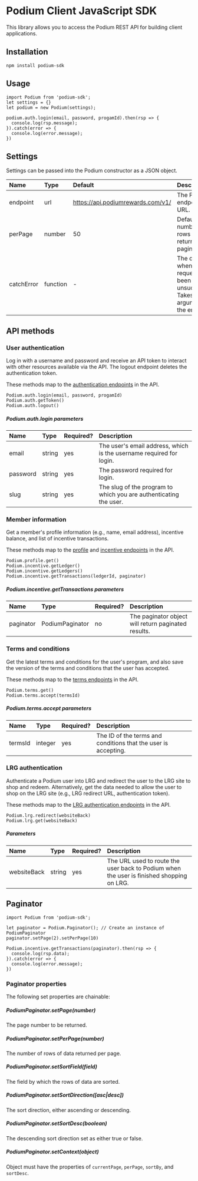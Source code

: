 # Podium Client JavaScript SDK

This library allows you to access the Podium REST API for building client applications. 

## Installation
```
npm install podium-sdk
```

## Usage
```
import Podium from 'podium-sdk';
let settings = {}
let podium = new Podium(settings);

podium.auth.login(email, password, progamId).then(rsp => {
  console.log(rsp.message);
}).catch(error => {
  console.log(error.message);
})
``` 
## Settings
Settings can be passed into the Podium constructor as a JSON object.

| Name  | Type | Default | Description |
| :------------- | :------------- | :------------- | :------------- |
| endpoint  | url  | https://api.podiumrewards.com/v1/ | The Podium endpoint URL. |
| perPage  | number  | 50 | Default number of rows to return on paginator |
| catchError  | function  | - | The callback when any request has been unsuccessful. Takes one argument of the error. |

## API methods
### User authentication
Log in with a username and password and receive an API token to interact with other resources available via the API. The logout endpoint deletes the authentication token. 

These methods map to the [authentication endpoints](https://developers.podiumrewards.com/api_docs/Member/Authentication) in the API. 

```
Podium.auth.login(email, password, progamId)
Podium.auth.getToken()
Podium.auth.logout()
```
 
##### Podium.auth.login parameters

| Name  | Type | Required? | Description |
| :------------- | :------------- | :------------- | :------------- |
| email  | string  | yes | The user's email address, which is the username required for login. |
| password  | string  | yes | The password required for login. |
| slug  | string  | yes | The slug of the program to which you are authenticating the user. |


### Member information
Get a member's profile information (e.g., name, email address), incentive balance, and list of incentive transactions. 
 
These methods map to the [profile](https://developers.podiumrewards.com/api_docs/Member/Profile) and [incentive endpoints](https://developers.podiumrewards.com/api_docs/Member/Incentive%20Transactions) in the API. 
 
 ```
Podium.profile.get()
Podium.incentive.getLedger()
Podium.incentive.getLedgers()
Podium.incentive.getTransactions(ledgerId, paginator)
```
##### Podium.incentive.getTransactions parameters

| Name  | Type | Required? | Description |
| :------------- | :------------- | :------------- | :------------- |
| paginator  | PodiumPaginator  | no | The paginator object will return paginated results. |

### Terms and conditions
Get the latest terms and conditions for the user's program, and also save the version of the terms and conditions that the user has accepted. 
 
These methods map to the [terms endpoints](https://developers.podiumrewards.com/api_docs/Member/Terms%20and%20Conditions#!) in the API.
 
```
Podium.terms.get()
Podium.terms.accept(termsId)
```
 
##### Podium.terms.accept parameters

| Name  | Type | Required? | Description |
| :---- | :---- | :------ | :------------- |
| termsId  | integer  | yes |  The ID of the terms and conditions that the user is accepting.  |



### LRG authentication
Authenticate a Podium user into LRG and redirect the user to the LRG site to shop and redeem. Alternatively, get the data needed to allow the user to shop on the LRG site (e.g., LRG redirect URL, authentication token). 
 
These methods map to the [LRG authentication endpoints](https://developers.podiumrewards.com/api_docs/Member/Lrg%20Authentication) in the API.
 
```
Podium.lrg.redirect(websiteBack)
Podium.lrg.get(websiteBack)
```
 
##### Parameters

| Name  | Type | Required? | Description |
| :------ | :----- | :----- | :------------- |
| websiteBack  | string  | yes |  The URL used to route the user back to Podium when the user is finished shopping on LRG. |


## Paginator
```
import Podium from 'podium-sdk';

let paginator = Podium.Paginator(); // Create an instance of PodiumPaginator
paginator.setPage(2).setPerPage(10)

Podium.incentive.getTransactions(paginator).then(rsp => {
  console.log(rsp.data);
}).catch(error => {
  console.log(error.message);
})
``` 
### Paginator properties
The following set properties are chainable:

##### PodiumPaginator.setPage(number) 
The page number to be returned.
##### PodiumPaginator.setPerPage(number) 
The number of rows of data returned per page. 
##### PodiumPaginator.setSortField(field) 
The field by which the rows of data are sorted. 
##### PodiumPaginator.setSortDirection([asc|desc]) 
The sort direction, either ascending or descending.
##### PodiumPaginator.setSortDesc(boolean)
The descending sort direction set as either true or false. 
##### PodiumPaginator.setContext(object)
Object must have the properties of `currentPage`, `perPage`, `sortBy`, and `sortDesc`. 
